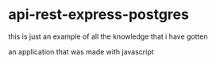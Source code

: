 # api-rest-express-postgres
this is just an example of all the knowledge that i have gotten 

an application that was made with javascript

